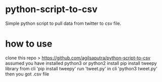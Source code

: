 # python-script-to-csv

Simple python script to pull data from twitter to csv file.

# how to use 
clone this repo > https://github.com/agilsaputra/python-script-to-csv
assumed you have installed python3 or python2
install pip 
install tweepy library from cli 'pip install tweepy'
run 'tweet.py' in cli 'python3 tweet.py'
then you got .csv file
